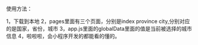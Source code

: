 使用方法：

1，下载到本地
2，pages里面有三个页面，分别是index  province city,分别对应的是国家，省份，城市
3，app.js里面的globalData里面的值是当前被选择的城市信息
4，啦啦啦，会小程序开发的都能看的懂的。